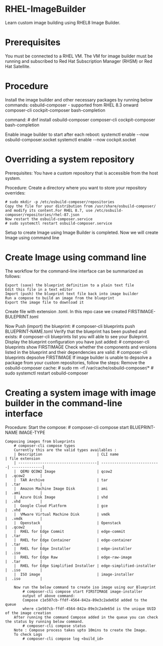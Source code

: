 # RHEL-ImageBuilder
Learn custom image building using RHEL8 Image Builder.

# Prerequisites

You must be connected to a RHEL VM.
The VM for image builder must be running and subscribed to Red Hat Subscription Manager (RHSM) or Red Hat Satellite.

# Procedure

Install the image builder and other necessary packages by running below commands:
    osbuild-composer - supported from RHEL 8.3 onward
    composer-cli
    cockpit-composer
    bash-completion

command: # dnf install osbuild-composer composer-cli cockpit-composer bash-completion

Enable image builder to start after each reboot:
    systemctl enable --now osbuild-composer.socket
    systemctl enable --now cockpit.socket

# Overriding a system repository
    
Prerequisites:
    You have a custom repository that is accessible from the host system.

Procedure:
    Create a directory where you want to store your repository overrides:

    # sudo mkdir -p /etc/osbuild-composer/repositories
    Copy the file for your distribution from /usr/share/osbuild-composer/ and modify its content.For RHEL 8.7, use /etc/osbuild-composer/repositories/rhel-87.json
    Now restart the osbuild-composer.service
    # sudo systemctl restart osbuild-composer.service

Setup to create Image using Image Builder is completed. Now we will create Image using command line 

# Create Image using command line

The workflow for the command-line interface can be summarized as follows:

    Export (save) the blueprint definition to a plain text file
    Edit this file in a text editor
    Import (push) the blueprint text file back into image builder
    Run a compose to build an image from the blueprint
    Export the image file to download it

Create file with extension .toml. In this repo case we created FIRSTIMAGE-BULEPRINT.toml

Now Push (import) the blueprint:
    # composer-cli blueprints push BLUEPRINT-NAME.toml
Verify that the blueprint has been pushed and exists:
    # composer-cli blueprints list
    you will able to see your Buleprint.
Display the blueprint configuration you have just added:
    # composer-cli blueprints show FIRSTIMAGE
Check whether the components and versions listed in the blueprint and their dependencies are valid:
    # composer-cli blueprints depsolve FIRSTIMAGE
    If image builder is unable to depsolve a package from your custom repositories, follow the steps:
    Remove the osbuild-composer cache:
        # sudo rm -rf /var/cache/osbuild-composer/*
        # sudo systemctl restart osbuild-composer
# Creating a system image with image builder in the command-line interface
Procedure:
    Start the compose:
        # composer-cli compose start BLUEPRINT-NAME IMAGE-TYPE

    Composing images from blueprints
        # composer-cli compose types
        Currently this are the valid types availables :
        | Description                         | CLI name                   | file extension   
        | ------------------------------------| ---------------------------| --------------|
        |  QEMU QCOW2 Image                   | qcow2                      |  .qcow2       |
        |  TAR Archive                        | tar                        |  .tar         |
        |  Amazon Machine Image Disk          | ami                        |  .ami         |
        |  Azure Disk Image                   | vhd                        |  .vhd         |
        |  Google Cloud Platform              | gce                        |  .vhd         |
        |  VMware Virtual Machine Disk        | vmdk                       |  .vmdk        |
        |  Openstack                          | Openstack                  |  .qcow2       |
        |  RHEL for Edge Commit               | edge-commit                |  .tar         |
        |  RHEL for Edge Container            | edge-container             |  .tar         |
        |  RHEL for Edge Installer            | edge-installer             |  .iso         |
        |  RHEL for Edge Raw                  | edge-raw-image             |  .tar         |
        |  RHEL for Edge Simplified Installer | edge-simplified-installer  |  .iso         |
        |  ISO image                          | image-installer            |  .iso         |
        
        Now run the below command to create iso image using our Blueprint
            # composer-cli compose start FIRSTIMAGE image-installer
            output of above command: 
            Compose c1e507cb-ffdf-4564-842a-89e3c2ade65d added to the queue 
            where c1e507cb-ffdf-4564-842a-89e3c2ade65d is the unique UUID of the image creation
        After running the command Compose added in the queue you can check the status by running below command.
            # composer-cli compose status
        Note : Compose process takes upto 10mins to create the Image.
        To check Logs
            # composer-cli compose log <build_id>
        
